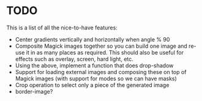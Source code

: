 TODO
====

This is a list of all the nice-to-have features:

* Center gradients vertically and horizontally when angle % 90
* Composite Magick images together so you can build one image and re-use it
  in as many places as required. This should also be useful for effects such
  as overlay, screen, hard light, etc.
* Using the above, implement a function that does drop-shadow
* Support for loading external images and composing these on top of Magick
  images (with support for modes so we can have masks)
* Crop operation to select only a piece of the generated image
* border-image?
